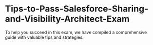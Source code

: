 # Tips-to-Pass-Salesforce-Sharing-and-Visibility-Architect-Exam
To help you succeed in this exam, we have compiled a comprehensive guide with valuable tips and strategies. 
